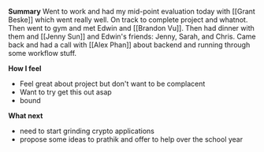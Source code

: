 **Summary**
Went to work and had my mid-point evaluation today with [[Grant Beske]] which went really well. On track to complete project and whatnot. Then went to gym and met Edwin and [[Brandon Vu]]. Then had dinner with them and [[Jenny Sun]] and Edwin's friends: Jenny, Sarah, and Chris. Came back and had a call with [[Alex Phan]] about backend and running through some workflow stuff.

**How I feel**
- Feel great about project but don't want to be complacent
- Want to try get this out asap
- bound 

**What next**
- need to start grinding crypto applications
- propose some ideas to prathik and offer to help over the school year